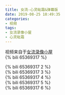 ```yaml
---
title: 女流-心灵砒霜&弹幕版
date: 2019-08-25 18:49:35
categories:
- 视频
tags:
- 女流录像小屋
- 心灵砒霜
---
```

视频来自于<a href="https://space.bilibili.com/29418340/video" target="_blank">女流录像小屋</a><br/> 
{% bili 65369317 %}
<br/>
<!--more-->

{% bili 65369317 2 %}
<br/>
{% bili 65369317 3 %}
<br/>
{% bili 65369317 4 %}
<br/>
{% bili 65369317 5 %}
<br/>
{% bili 65369317 6 %}
<br/>
